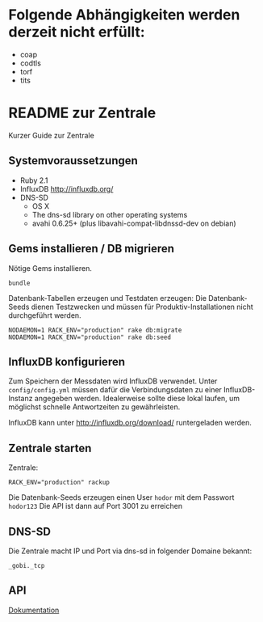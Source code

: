 # Folgende Abhängigkeiten werden derzeit nicht erfüllt:

* coap
* codtls
* torf
* tits

# README zur Zentrale

Kurzer Guide zur Zentrale

## Systemvoraussetzungen

* Ruby 2.1
* InfluxDB http://influxdb.org/
* DNS-SD
  * OS X
  * The dns-sd library on other operating systems
  * avahi 0.6.25+ (plus libavahi-compat-libdnssd-dev on debian)

## Gems installieren / DB migrieren

Nötige Gems installieren.

```
bundle
```

Datenbank-Tabellen erzeugen und Testdaten erzeugen: Die Datenbank-Seeds dienen Testzwecken und müssen für Produktiv-Installationen nicht durchgeführt werden.

```
NODAEMON=1 RACK_ENV="production" rake db:migrate
NODAEMON=1 RACK_ENV="production" rake db:seed
```

## InfluxDB konfigurieren

Zum Speichern der Messdaten wird InfluxDB verwendet. Unter `config/config.yml` müssen dafür die Verbindungsdaten zu einer InfluxDB-Instanz angegeben werden.
Idealerweise sollte diese lokal laufen, um möglichst schnelle Antwortzeiten zu gewährleisten.

InfluxDB kann unter http://influxdb.org/download/ runtergeladen werden.

## Zentrale starten

Zentrale:

```
RACK_ENV="production" rackup
```
Die Datenbank-Seeds erzeugen einen User `hodor` mit dem Passwort `hodor123`
Die API ist dann auf Port 3001 zu erreichen

## DNS-SD

Die Zentrale macht IP und Port via dns-sd in folgender Domaine bekannt:

```
_gobi._tcp
```

## API

[Dokumentation](docs/api-definition.md)
